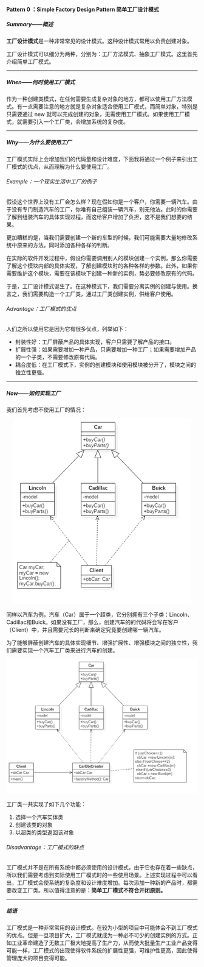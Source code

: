 #### Pattern 0 ：Simple Factory Design Pattern 简单工厂设计模式

##### Summary——概述

**工厂设计模式**是一种非常常见的设计模式。这种设计模式常用以负责创建对象。

工厂设计模式可以细分为两种，分别为：工厂方法模式、抽象工厂模式。这里首先介绍简单工厂模式。

---

##### When——何时使用工厂模式

作为一种创建类模式，在任何需要生成复杂对象的地方，都可以使用工厂方法模式。有一点需要注意的地方就是复杂对象适合使用工厂模式，而简单对象，特别是只需要通过 new 就可以完成创建的对象，无需使用工厂模式。如果使用工厂模式，就需要引入一个工厂类，会增加系统的复杂度。

---

##### Why——为什么要使用工厂

工厂模式实际上会增加我们的代码量和设计难度，下面我将通过一个例子来引出工厂模式的优点，从而理解为什么要使用工厂。

###### Example：一个现实生活中工厂的例子

假设这个世界上没有工厂会怎么样？现在假如你是一个客户，你需要一辆汽车。由于没有专门制造汽车的工厂，你唯有自己组装一辆汽车，别无他法。此时的你需要了解到组装汽车的具体实现过程，而这给客户增加了负担，这不是我们想要的结果。

更加糟糕的是，当我们需要创建一个新的车型的时候，我们可能需要大量地修改系统中原来的方法，同时添加各种各样的判断。

在实际的软件开发过程中，假设你需要调用别人的模块创建一个实例，那么你需要了解这个模块内部的具体实现，了解创建模块时的各种各样的参数。此外，如果你需要维护这个模块，需要在该模块下创建一种新的实例，势必要修改原有的代码。

于是，工厂设计模式诞生了。在这种模式下，我们需要分离实例的创建与使用。换言之，我们需要构造一个工厂类，通过工厂类创建实例，供给客户使用。

###### Advantage：工厂模式的优点

人们之所以使用它是因为它有很多优点，列举如下：

- 封装性好：工厂屏蔽产品的具体实现，客户只需要了解产品的接口。
- 扩展性强：如果需要增加一种产品，只需要增加一种工厂；如果需要增加产品的一个子类，不需要修改原有代码。
- 耦合度低：在工厂模式下，实例的创建模块和使用模块被分开了，模块之间的独立性更强。

---

##### How——如何实现工厂

我们首先考虑不使用工厂的情况：

<div align = center>

![不使用工厂模式的类图](https://raw.githubusercontent.com/Jannchie/Software-Design-Pattern-Note/master/Pattern%200%20Factory%20Design%20pattern/0-1.png "不使用工厂模式的类图")

</div>

同样以汽车为例，汽车（Car）属于一个超类，它分别拥有三个子类：Lincoln、Cadillac和Buick。如果没有工厂，那么，创建汽车的的代码将会写在客户（Client）中，并且需要冗长的判断来确定究竟要创建哪一辆汽车。

为了能够屏蔽创建汽车的具体实现细节、增强扩展性、增强模块之间的独立性，我们需要实现一个汽车工厂类来进行汽车的创建。

<div align = center>

![改写为使用工厂模式](https://raw.githubusercontent.com/Jannchie/Software-Design-Pattern-Note/master/Pattern%200%20Factory%20Design%20pattern/0-2.png "改写为使用工厂模式")

</div>


工厂类一共实现了如下几个功能：

1. 选择一个汽车实体类
1. 创建该类的对象
1. 以超类的类型返回该对象

###### Disadvantage：工厂模式的缺点

工厂模式并不是在所有系统中都必须使用的设计模式，由于它也存在着一些缺点，所以我们需要考虑到实际使用工厂模式时的一些使用场景。上述实现过程中可以看出，工厂模式会使系统的复杂度和设计难度增加。每次添加一种新的产品时，都需要改变工厂类。所以值得注意的是：**简单工厂模式不符合开闭原则。**

---

##### 结语

工厂模式是一种非常常用的设计模式。在较为小型的项目中可能体会不到工厂模式的优点。但是一旦项目扩大，工厂模式就成为一种必不可少的创建实例的方式。正如工业革命建造了无数工厂极大地提高了生产力，从而使大批量生产工业产品变得可能一样，工厂模式的出现使得软件系统的扩展性更强，可维护性更高，因此使得管理庞大的项目变得可能。